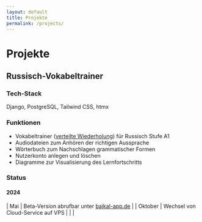 ```yaml
---
layout: default
title: Projekte
permalink: /projects/
---
```


# Projekte

## Russisch-Vokabeltrainer

### Tech-Stack

Django, PostgreSQL, Tailwind CSS, htmx

### Funktionen

- Vokabeltrainer ([verteilte Wiederholung](https://de.wikipedia.org/wiki/Spaced_repetition)) für Russisch Stufe A1
- Audiodateien zum Anhören der richtigen Aussprache
- Wörterbuch zum Nachschlagen grammatischer Formen
- Nutzerkonto anlegen und löschen
- Diagramme zur Visualisierung des Lernfortschritts

### Status

#### 2024

| Mai | Beta-Version abrufbar unter [bajkal-app.de](https://bajkal-app.de) |
| Oktober | Wechsel von Cloud-Service auf VPS |
| |
